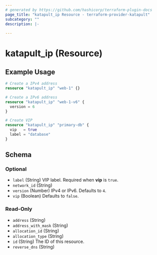 ```yaml
---
# generated by https://github.com/hashicorp/terraform-plugin-docs
page_title: "katapult_ip Resource - terraform-provider-katapult"
subcategory: ""
description: |-
  
---
```


# katapult_ip (Resource)



## Example Usage

```terraform
# Create a IPv4 address
resource "katapult_ip" "web-1" {}

# Create a IPv6 address
resource "katapult_ip" "web-1-v6" {
  version = 6
}

# Create VIP
resource "katapult_ip" "primary-db" {
  vip   = true
  label = "database"
}
```

<!-- schema generated by tfplugindocs -->
## Schema

### Optional

- `label` (String) VIP label. Required when **vip** is `true`.
- `network_id` (String)
- `version` (Number) IPv4 or IPv6. Defaults to `4`.
- `vip` (Boolean) Defaults to `false`.

### Read-Only

- `address` (String)
- `address_with_mask` (String)
- `allocation_id` (String)
- `allocation_type` (String)
- `id` (String) The ID of this resource.
- `reverse_dns` (String)


